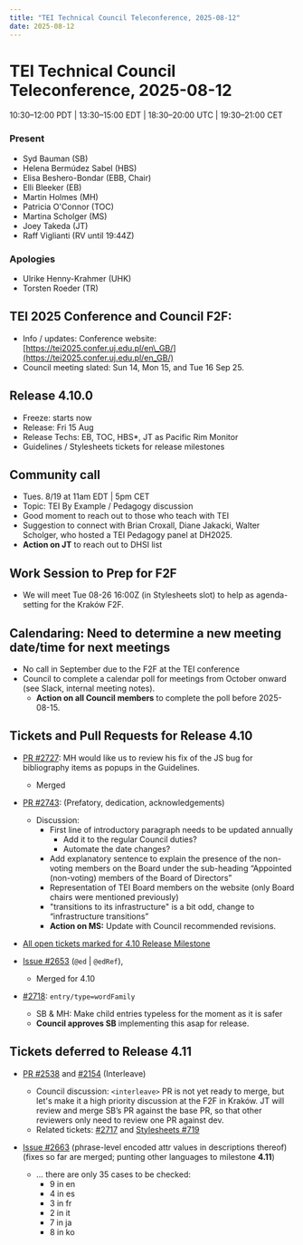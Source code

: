```yaml
---
title: "TEI Technical Council Teleconference, 2025-08-12"
date: 2025-08-12
---
```


# TEI Technical Council Teleconference, 2025-08-12

10:30–12:00 PDT | 13:30–15:00 EDT | 18:30–20:00 UTC | 19:30–21:00 CET

### Present

* Syd Bauman (SB)
* Helena Bermúdez Sabel (HBS)   
* Elisa Beshero-Bondar (EBB, Chair)  
* Elli Bleeker (EB)  
* Martin Holmes (MH)  
* Patricia O'Connor (TOC)   
* Martina Scholger (MS)  
* Joey Takeda (JT)  
* Raff Viglianti (RV until 19:44Z)

### Apologies

* Ulrike Henny-Krahmer (UHK)  
* Torsten Roeder (TR)

## TEI 2025 Conference and Council F2F:  
  * Info / updates: Conference website: [https://tei2025.confer.uj.edu.pl/en\_GB/](https://tei2025.confer.uj.edu.pl/en_GB/)   
  * Council meeting slated: Sun 14, Mon 15, and Tue 16 Sep 25\.  

## Release 4.10.0  
  * Freeze: starts now   
  * Release: Fri 15 Aug  
  * Release Techs: EB, TOC, HBS\*, JT as Pacific Rim Monitor  
  * Guidelines / Stylesheets tickets for release milestones  
      
## Community call  
  * Tues. 8/19 at 11am EDT | 5pm CET  
  * Topic: TEI By Example / Pedagogy discussion
  * Good moment to reach out to those who teach with TEI   
  * Suggestion to connect with Brian Croxall, Diane Jakacki, Walter Scholger, who hosted a TEI Pedagogy panel at DH2025.   
  * **Action on JT** to reach out to DHSI list  

## Work Session to Prep for F2F
   * We will meet Tue 08-26 16:00Z (in Stylesheets slot) to help as agenda-setting for the Kraków F2F.

## Calendaring: Need to determine a new meeting date/time for next meetings  
  * No call in September due to the F2F at the TEI conference 
  * Council to complete a calendar poll for meetings from October onward (see Slack, internal meeting notes).
    * **Action on all Council members** to complete the poll before 2025-08-15.

## Tickets and Pull Requests for Release 4.10

* [PR \#2727](https://github.com/TEIC/TEI/pull/2727): MH would like us to review his fix of the JS bug for bibliography items as popups in the Guidelines.  
  * Merged

* [PR \#2743](https://github.com/TEIC/TEI/pull/2743): (Prefatory, dedication, acknowledgements)  
  * Discussion:   
    * First line of introductory paragraph needs to be updated annually
        * Add it to the regular Council duties? 
        * Automate the date changes?
    * Add explanatory sentence to explain the presence of the non-voting members on the Board under the sub-heading “Appointed (non-voting) members of the Board of Directors”   
    * Representation of TEI Board members on the website (only Board chairs were mentioned previously)  
    * "transitions to its infrastructure" is a bit odd, change to “infrastructure transitions”  
    * **Action on MS:** Update with Council recommended revisions.

* [All open tickets marked for 4.10 Release Milestone](https://github.com/TEIC/TEI/issues?q=milestone%3A%22Guidelines%204.10.0%22%20state%3Aopen)  
* [Issue \#2653](https://github.com/TEIC/TEI/issues/2653) (`@ed` | `@edRef`),   
  * Merged for 4.10  
* [\#2718](https://github.com/TEIC/TEI/issues/2718): `entry/type=wordFamily`  
  * SB & MH: Make child entries typeless for the moment as it is safer  
  * **Council approves SB** implementing this asap for release.

## Tickets deferred to Release 4.11

* [PR \#2538](https://github.com/TEIC/TEI/pull/2538) and [\#2154](https://github.com/TEIC/TEI/issues/2154) (Interleave)  
  * Council discussion:  `<interleave>` PR is not yet ready to merge, but let's make it a  high priority discussion at the F2F in Kraków. JT will review and merge SB’s PR against the base PR, so that other reviewers only need to review one PR against dev.  
  * Related tickets: [\#2717](https://github.com/TEIC/TEI/issues/2717) and [Stylesheets \#719](https://github.com/TEIC/Stylesheets/issues/719) 

* [Issue \#2663](https://github.com/TEIC/TEI/issues/2663) (phrase-level encoded attr values in descriptions thereof) (fixes so far are merged; punting other languages to milestone **4.11**)  
  * … there are only 35 cases to be checked:  
    * 9 in en  
    * 4 in es  
    * 3 in fr  
    * 2 in it  
    * 7 in ja  
    * 8 in ko

    

